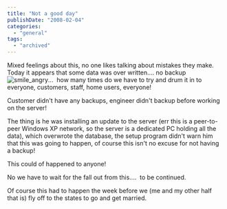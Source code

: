 ```yaml
---
title: "Not a good day"
publishDate: "2008-02-04"
categories: 
  - "general"
tags:
  - "archived"
---
```


Mixed feelings about this, no one likes talking about mistakes they make.  Today it appears that some data was over written.... no backup ![smile_angry](https://spaces.live.com/rte/emoticons/smile_angry.gif)...  how many times do we have to try and drum it in to everyone, customers, staff, home users, everyone!

Customer didn't have any backups, engineer didn't backup before working on the server!

The thing is he was installing an update to the server (err this is a peer-to-peer Windows XP network, so the server is a dedicated PC holding all the data), which overwrote the database, the setup program didn't warn him that this was going to happen, of course this isn't no excuse for not having a backup!

This could of happened to anyone!

No we have to wait for the fall out from this....  to be continued.

Of course this had to happen the week before we (me and my other half that is) fly off to the states to go and get married.
